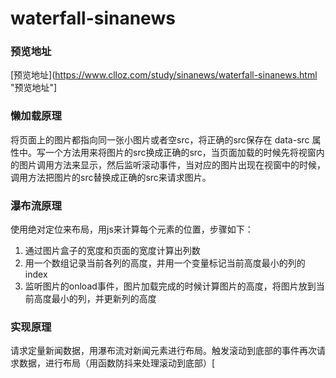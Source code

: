 # waterfall-sinanews

### 预览地址
[预览地址](https://www.clloz.com/study/sinanews/waterfall-sinanews.html "预览地址"]

### 懒加载原理
将页面上的图片都指向同一张小图片或者空src，将正确的src保存在 data-src 属性中。写一个方法用来将图片的src换成正确的src，当页面加载的时候先将视窗内的图片调用方法来显示，然后监听滚动事件，当对应的图片出现在视窗中的时候，调用方法把图片的src替换成正确的src来请求图片。

### 瀑布流原理
使用绝对定位来布局，用js来计算每个元素的位置，步骤如下：
1. 通过图片盒子的宽度和页面的宽度计算出列数
2. 用一个数组记录当前各列的高度，并用一个变量标记当前高度最小的列的index
3. 监听图片的onload事件，图片加载完成的时候计算图片的高度，将图片放到当前高度最小的列，并更新列的高度

### 实现原理
请求定量新闻数据，用瀑布流对新闻元素进行布局。触发滚动到底部的事件再次请求数据，进行布局（用函数防抖来处理滚动到底部）[
